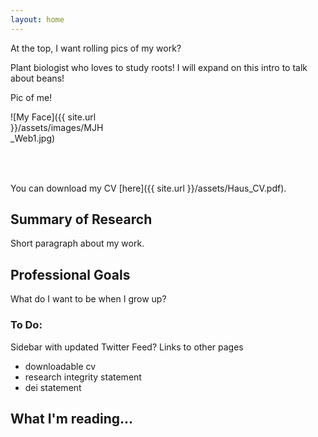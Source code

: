 ```yaml
---
layout: home
---
```

At the top, I want rolling pics of my work?

Plant biologist who loves to study roots! I will expand on this intro to talk about beans!

Pic of me!

<div style="width:150px; height:100px">
![My Face]({{ site.url }}/assets/images/MJH_Web1.jpg)
</div>

You can download my CV [here]({{ site.url }}/assets/Haus_CV.pdf).

## Summary of Research

Short paragraph about my work.

## Professional Goals

What do I want to be when I grow up?

### To Do:
Sidebar with updated Twitter Feed?
Links to other pages
  - downloadable cv
  - research integrity statement
  - dei statement
  
## What I'm reading...
